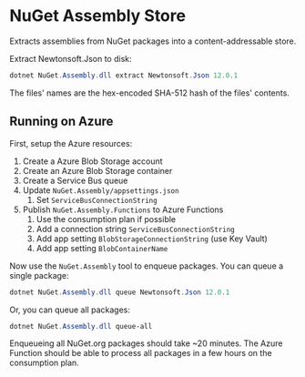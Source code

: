 # NuGet Assembly Store

Extracts assemblies from NuGet packages into a content-addressable store.

Extract Newtonsoft.Json to disk:

```ps1
dotnet NuGet.Assembly.dll extract Newtonsoft.Json 12.0.1
```

The files' names are the hex-encoded SHA-512 hash of the files' contents.

## Running on Azure

First, setup the Azure resources:

1. Create a Azure Blob Storage account
1. Create an Azure Blob Storage container
1. Create a Service Bus queue
1. Update `NuGet.Assembly/appsettings.json`
    1. Set `ServiceBusConnectionString`
1. Publish `NuGet.Assembly.Functions` to Azure Functions
    1. Use the consumption plan if possible
    1. Add a connection string `ServiceBusConnectionString`
    1. Add app setting `BlobStorageConnectionString` (use Key Vault)
    1. Add app setting `BlobContainerName`

Now use the `NuGet.Assembly` tool to enqueue packages. You can queue a single package:

```ps1
dotnet NuGet.Assembly.dll queue Newtonsoft.Json 12.0.1
```

Or, you can queue all packages:

```ps1
dotnet NuGet.Assembly.dll queue-all
```

Enqueueing all NuGet.org packages should take ~20 minutes. The Azure Function should be able to process all packages in a few hours on the consumption plan.